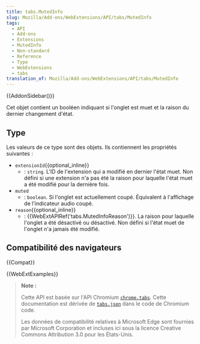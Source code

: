 ```yaml
---
title: tabs.MutedInfo
slug: Mozilla/Add-ons/WebExtensions/API/tabs/MutedInfo
tags:
  - API
  - Add-ons
  - Extensions
  - MutedInfo
  - Non-standard
  - Reference
  - Type
  - WebExtensions
  - tabs
translation_of: Mozilla/Add-ons/WebExtensions/API/tabs/MutedInfo
---
```


{{AddonSidebar()}}

Cet objet contient un booléen indiquant si l'onglet est muet et la raison du dernier changement d'état.

## Type

Les valeurs de ce type sont des objets. Ils contiennent les propriétés suivantes :

- `extensionId`{{optional_inline}}
  - : `string`. L'ID de l'extension qui a modifié en dernier l'état muet. Non défini si une extension n'a pas été la raison pour laquelle l'état muet a été modifié pour la dernière fois.
- `muted`
  - : `boolean`. Si l'onglet est actuellement coupé. Équivalent à l'affichage de l'indicateur audio coupé.
- `reason`{{optional_inline}}
  - : {{WebExtAPIRef('tabs.MutedInfoReason')}}. La raison pour laquelle l'onglet a été désactivé ou désactivé. Non défini si l'état muet de l'onglet n'a jamais été modifié.

## Compatibilité des navigateurs

{{Compat}}

{{WebExtExamples}}

> **Note :**
>
> Cette API est basée sur l'API Chromium [`chrome.tabs`](https://developer.chrome.com/extensions/tabs#method-executeScript). Cette documentation est dérivée de [`tabs.json`](https://chromium.googlesource.com/chromium/src/+/master/chrome/common/extensions/api/tabs.json) dans le code de Chromium code.
>
> Les données de compatibilité relatives à Microsoft Edge sont fournies par Microsoft Corporation et incluses ici sous la licence Creative Commons Attribution 3.0 pour les États-Unis.

<!--
// Copyright 2015 The Chromium Authors. All rights reserved.
//
// Redistribution and use in source and binary forms, with or without
// modification, are permitted provided that the following conditions are
// met:
//
//    * Redistributions of source code must retain the above copyright
// notice, this list of conditions and the following disclaimer.
//    * Redistributions in binary form must reproduce the above
// copyright notice, this list of conditions and the following disclaimer
// in the documentation and/or other materials provided with the
// distribution.
//    * Neither the name of Google Inc. nor the names of its
// contributors may be used to endorse or promote products derived from
// this software without specific prior written permission.
//
// THIS SOFTWARE IS PROVIDED BY THE COPYRIGHT HOLDERS AND CONTRIBUTORS
// "AS IS" AND ANY EXPRESS OR IMPLIED WARRANTIES, INCLUDING, BUT NOT
// LIMITED TO, THE IMPLIED WARRANTIES OF MERCHANTABILITY AND FITNESS FOR
// A PARTICULAR PURPOSE ARE DISCLAIMED. IN NO EVENT SHALL THE COPYRIGHT
// OWNER OR CONTRIBUTORS BE LIABLE FOR ANY DIRECT, INDIRECT, INCIDENTAL,
// SPECIAL, EXEMPLARY, OR CONSEQUENTIAL DAMAGES (INCLUDING, BUT NOT
// LIMITED TO, PROCUREMENT OF SUBSTITUTE GOODS OR SERVICES; LOSS OF USE,
// DATA, OR PROFITS; OR BUSINESS INTERRUPTION) HOWEVER CAUSED AND ON ANY
// THEORY OF LIABILITY, WHETHER IN CONTRACT, STRICT LIABILITY, OR TORT
// (INCLUDING NEGLIGENCE OR OTHERWISE) ARISING IN ANY WAY OUT OF THE USE
// OF THIS SOFTWARE, EVEN IF ADVISED OF THE POSSIBILITY OF SUCH DAMAGE.
-->
